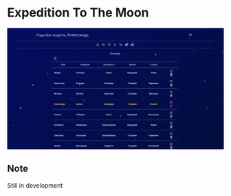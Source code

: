 # Expedition To The Moon
![screenshot](https://github.com/citrusonya/expedition-to-the-moon/blob/main/screenshot.png)
## Note
Still in development
